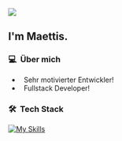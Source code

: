 <img src="https://komarev.com/ghpvc/?username=maettis&label=Profile%20views&">
<h2>I'm Maettis.</h2>

<h3> 💻 &nbsp;Über mich </h3>

- &nbsp; Sehr motivierter Entwickler!
- &nbsp; Fullstack Developer!

<h3> 🛠 &nbsp;Tech Stack</h3>

[![My Skills](https://skillicons.dev/icons?i=nodejs,angular,nuxtjs,vue,react,figma,java,appwrite,html,css,sass,stackoverflow,js,ts,discord,eclipse,firebase,supabase,git,github,githubactions,gitlab,idea,vscode,linux,md,nginx,postman,raspberrypi)](https://skillicons.dev)
